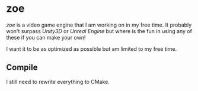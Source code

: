 # zoe
*zoe* is a video game engine that I am working on in my free time. It probably won't surpass *Unity3D* or *Unreal Engine* but where is the fun in using any of these if you can make your own!

I want it to be as optimized as possible but am limited to my free time.


## Compile
I still need to rewrite everything to CMake.

